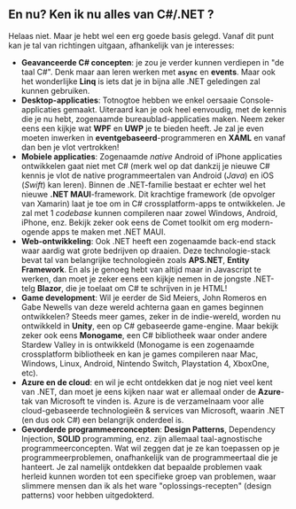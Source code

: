 ## En nu? Ken ik nu alles van C#/.NET ?

Helaas niet. Maar je hebt wel een erg goede basis gelegd. Vanaf dit punt kan je tal van richtingen uitgaan, afhankelijk van je interesses:

* **Geavanceerde C# concepten**: je zou je verder kunnen verdiepen in "de taal C#". Denk maar aan leren werken met **``async``** en **events**. Maar ook het wonderlijke **Linq** is iets dat je in bijna alle .NET geledingen zal kunnen gebruiken.
* **Desktop-applicaties**: Totnogtoe hebben we enkel oersaaie Console-applicaties gemaakt. Uiteraard kan je ook heel eenvoudig, met de kennis die je nu hebt, zogenaamde bureaublad-applicaties maken. Neem zeker eens een kijkje wat **WPF** en **UWP** je te bieden heeft. Je zal je even moeten inwerken in **eventgebaseerd**-programmeren en **XAML** en vanaf dan ben je vlot vertrokken!
* **Mobiele applicaties**: Zogenaamde *native* Android of iPhone applicaties ontwikkelen gaat niet met C# (merk wel op dat dankzij je nieuwe C# kennis je vlot de native programmeertalen van Android (*Java*) en iOS (*Swift*) kan leren). Binnen de .NET-familie bestaat er echter wel het nieuwe **.NET MAUI**-framework. Dit krachtige framework (de opvolger van Xamarin) laat je toe om in C# crossplatform-apps te ontwikkelen. Je zal met 1 *codebase* kunnen compileren naar zowel Windows, Android, iPhone, enz. Bekijk zeker ook eens de Comet toolkit om erg modern-ogende apps te maken met .NET MAUI.
* **Web-ontwikkeling**: Ook .NET heeft een zogenaamde back-end stack waar aardig wat grote bedrijven op draaien. Deze technologie-stack bevat tal van belangrijke technologieën zoals **APS.NET**, **Entity Framework**. En als je genoeg hebt van altijd maar in Javascript te werken, dan moet je zeker eens een kijkje nemen in de jongste .NET-telg **Blazor**, die je toelaat om C# te schrijven in je HTML!
* **Game development**: Wil je eerder de Sid Meiers, John Romeros en Gabe Newells van deze wereld achterna gaan en games beginnen ontwikkelen? Steeds meer games, zeker in de indie-wereld, worden nu ontwikkeld in **Unity**, een op C# gebaseerde game-engine. Maar bekijk zeker ook eens **Monogame**, een C# bibliotheek waar onder andere Stardew Valley in is ontwikkeld (Monogame is een zogenaamde crossplatform bibliotheek en kan je games compileren naar Mac, Windows, Linux, Android, Nintendo Switch, Playstation 4, XboxOne, etc).
* **Azure en de cloud**: en wil je echt ontdekken dat je nog niet veel kent van .NET, dan moet je eens kijken naar wat er allemaal onder de **Azure**-tak van Microsoft te vinden is. Azure is de verzamelnaam voor alle cloud-gebaseerde technologieën & services van Microsoft, waarin .NET (en dus ook C#) een belangrijk onderdeel is. 
* **Gevorderde programmeerconcepten**: **Design Patterns**, Dependency Injection, **SOLID** programming, enz. zijn allemaal taal-agnostische programmeerconcepten. Wat wil zeggen dat je ze kan toepassen op je programmeerproblemen, onafhankelijk van de programmeertaal die je hanteert. Je zal namelijk ontdekken dat bepaalde problemen vaak herleid kunnen worden tot een specifieke groep van problemen, waar slimmere mensen dan ik als het ware "oplossings-recepten" (design patterns) voor hebben uitgedokterd. 

